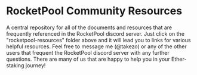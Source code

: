 # RocketPool Community Resources
A central repository for all of the documents and resources that are frequently referenced in the RocketPool discord server.  Just click on the "rocketpool-resources" folder above and it will lead you to links for various helpful resources.  Feel free to message me (@takezo) or any of the other users that frequent the RocketPool discord server with any further questions.  There are many of us that are happy to help you in your Ether-staking journey!
